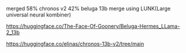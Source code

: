 merged 58% chronos v2 42% beluga 13b merge using LUNK(Large universal neural kombiner)

https://huggingface.co/The-Face-Of-Goonery/Beluga-Hermes_LLama-2_13b

https://huggingface.co/elinas/chronos-13b-v2/tree/main